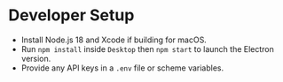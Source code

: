 # Developer Setup

- Install Node.js 18 and Xcode if building for macOS.
- Run `npm install` inside `Desktop` then `npm start` to launch the Electron version.
- Provide any API keys in a `.env` file or scheme variables.
